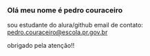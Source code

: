 ### Olá meu nome é pedro couraceiro
sou estudante do alura/github
email de contato: pedro.couraceiro@escola.pr.gov.br

obrigado pela atenção!!
